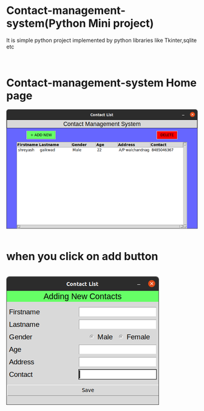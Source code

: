 <h1 align="cemter">Contact-management-system(Python Mini project)</h1>
<p>It is simple python project implemented by python libraries like Tkinter,sqlite etc </p><br>

<h1 align="cemter">Contact-management-system Home page</h1>
<img align="center"  src = "images/img1.png"><br><br>
<h1 align="cemter">when you click on add button</h1><br>
<img align="center"  src = "images/img2.png"><br><br>


